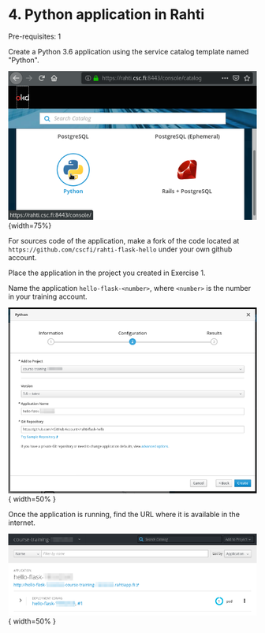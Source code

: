 # 4. Python application in Rahti

Pre-requisites: 1

Create a Python 3.6 application using the service catalog template named
"Python". 

![Service Catalog Python](04-python-template/img/Service-Catalog-Python.png){width=75%}

For sources code of the application, make a fork of the code located at
`https://github.com/cscfi/rahti-flask-hello` under your own github account.

Place the application in the project you created in Exercise 1.

Name the application `hello-flask-<number>`, where `<number>` is the number in
your training account.

![Python new application configuration](04-python-template/img/Python-configuration.png){ width=50% }

Once the application is running, find the URL where it is available in the
internet.

![Hello flask URL](04-python-template/img/hello-flask.png){ width=50% }


